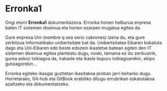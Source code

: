 # Erronka1

Ongi etorri **Erronka1** dokumentaziora.
Erronka honen helburua enpresa baten IT sistemen diseinua eta horien ezarpen mugatua egitea da.

Gure enpresa Uni-(nombre q sea serio cabrones) izena du, eta gure zerbitzua Informatikako unibertsitate bat da. Unibertsitatea Eibaren kokatuta dago eta Uni-Eibaren edo beste edozein ikastetxe batean egiten den IT sistemen diseinua egitea planteatu dugu, noski, tamaina ez du zerikusirik, gurea askoz txikiagoa da, irakasle eta ikasle kopuru txikiagoarekin, ekipo gutxiagorekin...

Erronka egiteko ikasgai guztietan ikasitakoa proban jarri beharko dugu. Horretarako, Git-hub eta GitBook erabiliko ditugu errubrikan eskatutakoa azaltzeko eta dokumentatzeko.